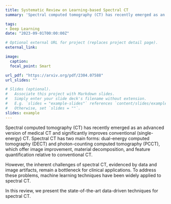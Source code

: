 ```yaml
---
title: Systematic Review on Learning-based Spectral CT
summary: 'Spectral computed tomography (CT) has recently emerged as an advanced version of medical CT and significantly improves conventional (single-energy) CT. Spectral CT has two main forms: dual-energy computed tomography (DECT) and photon-counting computed tomography (PCCT), which offer image improvement, material decomposition, and feature quantification relative to conventional CT. In this review, we present the state-of-the-art data-driven techniques for spectral CT.'

tags:
- Deep Learning
date: "2023-09-01T00:00:00Z"

# Optional external URL for project (replaces project detail page).
external_link: 

image:
  caption: 
  focal_point: Smart

url_pdf: "https://arxiv.org/pdf/2304.07588"
url_slides: ""

# Slides (optional).
#   Associate this project with Markdown slides.
#   Simply enter your slide deck's filename without extension.
#   E.g. `slides = "example-slides"` references `content/slides/example-slides.md`.
#   Otherwise, set `slides = ""`.
slides: example
---
```


Spectral computed tomography (CT) has recently emerged as an advanced version of medical CT and significantly improves conventional (single-energy) CT. Spectral CT has two main forms: dual-energy computed tomography (DECT) and photon-counting computed tomography (PCCT), which offer image improvement, material decomposition, and feature quantification relative to conventional CT. 

However, the inherent challenges of spectral CT, evidenced by data and image artifacts, remain a bottleneck for clinical applications. To address these problems, machine learning techniques have been widely applied to spectral CT. 

In this review, we present the state-of-the-art data-driven techniques for spectral CT.